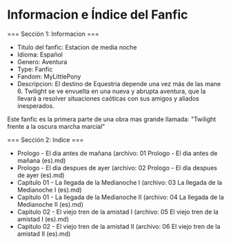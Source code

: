 # Informacion e Índice del Fanfic

=== Sección 1: Informacion ===

* Titulo del fanfic: Estacion de media noche
* Idioma: Español
* Genero: Aventura
* Type: Fanfic 
* Fandom: MyLittlePony 
* Descripcion: El destino de Equestria depende una vez más de las mane 6. Twilight se ve envuelta en una nueva y abrupta aventura, que la llevará a resolver situaciones caóticas con sus amigos y aliados inesperados.

Este fanfic es la primera parte de una obra mas grande llamada: "Twilight frente a la oscura marcha marcial"

=== Sección 2: Indice ===

* Prologo - El dia antes de mañana (archivo: 01 Prologo - El dia antes de mañana (es).md)
* Prologo - El dia despues de ayer (archivo: 02 Prologo - El dia despues de ayer (es).md)
* Capitulo 01 - La llegada de la Medianoche I (archivo: 03 La llegada de la Medianoche I (es).md)
* Capitulo 01 - La llegada de la Medianoche II (archivo: 04 La llegada de la Medianoche II (es).md)
* Capitulo 02 - El viejo tren de la amistad I (archivo: 05 El viejo tren de la amistad I (es).md)
* Capitulo 02 - El viejo tren de la amistad II (archivo: 06 El viejo tren de la amistad II (es).md)

